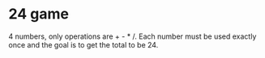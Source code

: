 # 24 game

4 numbers, only operations are + - \* /. Each number must be used exactly once and the goal is to get the total to be 24.
